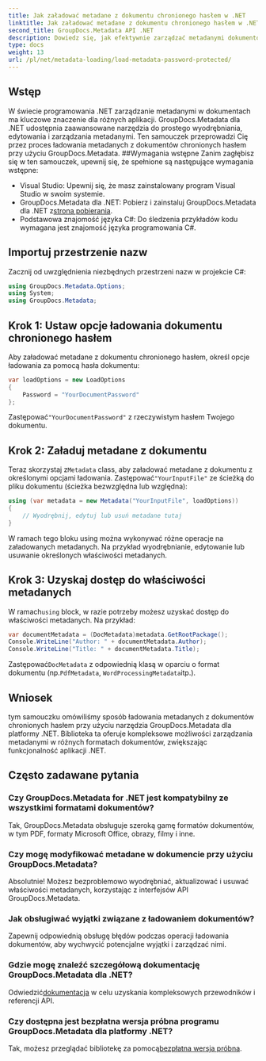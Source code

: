 ```yaml
---
title: Jak załadować metadane z dokumentu chronionego hasłem w .NET
linktitle: Jak załadować metadane z dokumentu chronionego hasłem w .NET
second_title: GroupDocs.Metadata API .NET
description: Dowiedz się, jak efektywnie zarządzać metadanymi dokumentów za pomocą GroupDocs.Metadata dla platformy .NET. Bezproblemowo wyodrębniaj, edytuj i obsługuj metadane w aplikacjach .NET.
type: docs
weight: 13
url: /pl/net/metadata-loading/load-metadata-password-protected/
---
```

## Wstęp
W świecie programowania .NET zarządzanie metadanymi w dokumentach ma kluczowe znaczenie dla różnych aplikacji. GroupDocs.Metadata dla .NET udostępnia zaawansowane narzędzia do prostego wyodrębniania, edytowania i zarządzania metadanymi. Ten samouczek przeprowadzi Cię przez proces ładowania metadanych z dokumentów chronionych hasłem przy użyciu GroupDocs.Metadata.
##Wymagania wstępne
Zanim zagłębisz się w ten samouczek, upewnij się, że spełnione są następujące wymagania wstępne:
- Visual Studio: Upewnij się, że masz zainstalowany program Visual Studio w swoim systemie.
-  GroupDocs.Metadata dla .NET: Pobierz i zainstaluj GroupDocs.Metadata dla .NET z[strona pobierania](https://releases.groupdocs.com/metadata/net/).
- Podstawowa znajomość języka C#: Do śledzenia przykładów kodu wymagana jest znajomość języka programowania C#.

## Importuj przestrzenie nazw
Zacznij od uwzględnienia niezbędnych przestrzeni nazw w projekcie C#:
```csharp
using GroupDocs.Metadata.Options;
using System;
using GroupDocs.Metadata;
```
## Krok 1: Ustaw opcje ładowania dokumentu chronionego hasłem
Aby załadować metadane z dokumentu chronionego hasłem, określ opcje ładowania za pomocą hasła dokumentu:
```csharp
var loadOptions = new LoadOptions
{
    Password = "YourDocumentPassword"
};
```
 Zastępować`"YourDocumentPassword"` z rzeczywistym hasłem Twojego dokumentu.
## Krok 2: Załaduj metadane z dokumentu
 Teraz skorzystaj z`Metadata` class, aby załadować metadane z dokumentu z określonymi opcjami ładowania. Zastępować`"YourInputFile"` ze ścieżką do pliku dokumentu (ścieżka bezwzględna lub względna):
```csharp
using (var metadata = new Metadata("YourInputFile", loadOptions))
{
    // Wyodrębnij, edytuj lub usuń metadane tutaj
}
```
W ramach tego bloku using można wykonywać różne operacje na załadowanych metadanych. Na przykład wyodrębnianie, edytowanie lub usuwanie określonych właściwości metadanych.
## Krok 3: Uzyskaj dostęp do właściwości metadanych
 W ramach`using` block, w razie potrzeby możesz uzyskać dostęp do właściwości metadanych. Na przykład:
```csharp
var documentMetadata = (DocMetadata)metadata.GetRootPackage();
Console.WriteLine("Author: " + documentMetadata.Author);
Console.WriteLine("Title: " + documentMetadata.Title);
```
 Zastępować`DocMetadata` z odpowiednią klasą w oparciu o format dokumentu (np.`PdfMetadata`, `WordProcessingMetadata`itp.).

## Wniosek
tym samouczku omówiliśmy sposób ładowania metadanych z dokumentów chronionych hasłem przy użyciu narzędzia GroupDocs.Metadata dla platformy .NET. Biblioteka ta oferuje kompleksowe możliwości zarządzania metadanymi w różnych formatach dokumentów, zwiększając funkcjonalność aplikacji .NET.

## Często zadawane pytania
### Czy GroupDocs.Metadata for .NET jest kompatybilny ze wszystkimi formatami dokumentów?
Tak, GroupDocs.Metadata obsługuje szeroką gamę formatów dokumentów, w tym PDF, formaty Microsoft Office, obrazy, filmy i inne.
### Czy mogę modyfikować metadane w dokumencie przy użyciu GroupDocs.Metadata?
Absolutnie! Możesz bezproblemowo wyodrębniać, aktualizować i usuwać właściwości metadanych, korzystając z interfejsów API GroupDocs.Metadata.
### Jak obsługiwać wyjątki związane z ładowaniem dokumentów?
Zapewnij odpowiednią obsługę błędów podczas operacji ładowania dokumentów, aby wychwycić potencjalne wyjątki i zarządzać nimi.
### Gdzie mogę znaleźć szczegółową dokumentację GroupDocs.Metadata dla .NET?
 Odwiedzić[dokumentacja](https://reference.groupdocs.com/metadata/net/) w celu uzyskania kompleksowych przewodników i referencji API.
### Czy dostępna jest bezpłatna wersja próbna programu GroupDocs.Metadata dla platformy .NET?
 Tak, możesz przeglądać bibliotekę za pomocą[bezpłatna wersja próbna](https://releases.groupdocs.com/).
